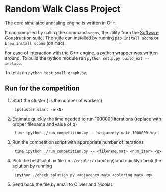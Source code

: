 Random Walk Class Project
=========================

The core simulated annealing engine is written in C++.

It can compiled by calling the command `scons`, the utility from the [Software
Construction](http://www.scons.org/) suite. The suite can installed by
running `pip install scons` or `brew install scons` (on mac).

For ease of interaction with the C++ engine, a python wrapper was written around.
To build the python module run `python setup.py build_ext --inplace`.

To test run `python test_small_graph.py`.

Run for the competition
-----------------------

1. Start the cluster (<N> is the number of workers)

        ipcluster start -n <N>

2. Estimate quickly the time needed to run 1000000 iterations (replace with proper filename and value of q)

        time ipython ./run_competition.py -- <adjacency.mat> 1000000 <q>

3. Run the competition script with appropriate number of iterations

        time ipython ./run_competition.py -- <filename.mat> <num_iter> <q>

4. Pick the best solution file (in `./results/` directory) and quickly check the solution by running

        ipython ./check_solution.py <adjacency.mat> <coloring.mat> <q>

5. Send back the file by email to Olivier and Nicolas

